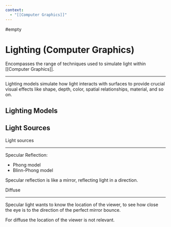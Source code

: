 ```yaml
---
context:
  - "[[Computer Graphics]]"
---
```


#empty

# Lighting (Computer Graphics)

Encompasses the range of techniques used to simulate light within [[Computer Graphics]].

---

Lighting models simulate how light interacts with surfaces to provide crucial visual effects like shape, depth, color, spatial relationships, material, and so on.

## Lighting Models

## Light Sources

Light sources

---

Specular Reflection:

- Phong model
- Blinn-Phong model

Specular reflection is like a mirror, reflecting light in a direction.

Diffuse


---

Specular light wants to know the location of the viewer, to see how close the eye is to the direction of the perfect mirror bounce.

For diffuse the location of the viewer is not relevant.
